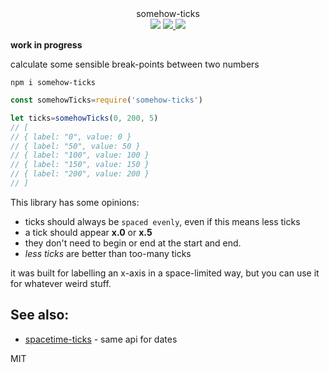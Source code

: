 <div align="center">
  <div>somehow-ticks</div>
  <img src="https://cloud.githubusercontent.com/assets/399657/23590290/ede73772-01aa-11e7-8915-181ef21027bc.png" />
  <!-- <div><a href="https://spencermounta.in/somehow-ticks/">demo</a></div> -->
  <a href="https://npmjs.org/package/somehow-ticks">
    <img src="https://img.shields.io/npm/v/somehow-ticks.svg?style=flat-square" />
  </a>
  <a href="https://unpkg.com/somehow-ticks">
    <img src="https://badge-size.herokuapp.com/spencermountain/somehow-ticks/master/builds/somehow-ticks.min.js" />
  </a>
</div>

**work in progress**

calculate some sensible break-points between two numbers

`npm i somehow-ticks`

```js
const somehowTicks=require('somehow-ticks')

let ticks=somehowTicks(0, 200, 5)
// [
// { label: "0", value: 0 }
// { label: "50", value: 50 }
// { label: "100", value: 100 }
// { label: "150", value: 150 }
// { label: "200", value: 200 }
// ]
```

This library has some opinions:
* ticks should always be `spaced evenly`, even if this means less ticks
* a tick should appear **x.0** or **x.5**
* they don't need to begin or end at the start and end.
* *less ticks* are better than too-many ticks

it was built for labelling an x-axis in a space-limited way, but you can use it for whatever weird stuff.

## See also:
* [spacetime-ticks](https://github.com/spencermountain/spacetime-ticks) - same api for dates

MIT
